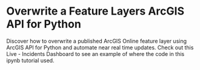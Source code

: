 # Overwrite a Feature Layers ArcGIS API for Python
Discover how to overwrite a published ArcGIS Online feature layer using ArcGIS API for Python and automate near real time updates. Check out this Live - Incidents Dashboard to see an example of where the code in this ipynb tutorial used. 
